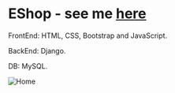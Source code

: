 # EShop - see me [here](https://eshopcoco.pythonanywhere.com/)


FrontEnd: HTML, CSS, Bootstrap and JavaScript.

BackEnd: Django.

DB: MySQL.

![Home](https://aleks-kostadinov.s3.eu-central-1.amazonaws.com/images/Screenshot+from+2023-08-23+14-45-07.png)
